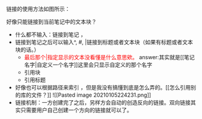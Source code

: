 链接的使用方法如图所示：

好像只能链接到当前笔记中的文本块？


- 什么都不输入：链接到笔记 ，
- 链接到笔记之后可以输入^, #, |链接到标题或者文本块（如果有标题或者文本块的话。）
	- <font color = 'red'> 最后那个|指定显示的文本没看懂是什么意思欸。</font> 	answer:其实就是[[笔记名字|自定义一个名字]]这里会只显示自定义的那个名字
	- 引用块
	- 引用标题
- 好像也可以根据路径来索引 ，但是我没有搞懂到底是怎么弄的。[[怎么引用别的库的文件？]]
![[Pasted image 20210105224231.png]]
- 链接机制：一方创建完了之后，另样方会自动的创造反向的链接。双向链接其实只需要用户自己创建一个方向的链接就可以了。